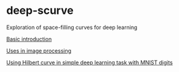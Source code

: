 # deep-scurve
Exploration of space-filling curves for deep learning

[Basic introduction](notebooks/Hilbert_Mapping_Introduction.ipynb)

[Uses in image processing](notebooks/Hilbert_Mapping_in_Image_Processing.ipynb)

[Using Hilbert curve in simple deep learning task with MNIST digits](notebooks/Scurve_MNIST_Demo.ipynb)
